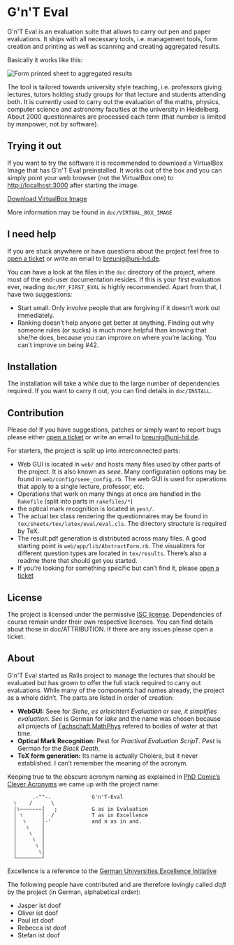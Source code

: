G'n'T Eval
==========

G'n'T Eval is an evaluation suite that allows to carry out pen and paper
evaluations. It ships with all necessary tools, i.e. management tools, form
creation and printing as well as scanning and creating aggregated results.

Basically it works like this:

![Form printed sheet to aggregated results](http://b.uni-hd.de/gnt-eval/transform.png)

The tool is tailored towards university style teaching, i.e. professors giving
lectures, tutors holding study groups for that lecture and students attending
both. It is currently used to carry out the evaluation of the maths, physics,
computer science and astronomy faculties at the university in Heidelberg. About
2000 questionnaires are processed each term (that number is limited by manpower,
not by software).


Trying it out
-------------

If you want to try the software it is recommended to download a VirtualBox Image
that has G'n'T Eval preinstalled. It works out of the box and you can simply point
your web browser (not the VirtualBox one) to <http://localhost:3000> after
starting the image.

[Download VirtualBox Image](http://b.uni-hd.de/gnt-eval/virtualboximg.html)

More information may be found in `doc/VIRTUAL_BOX_IMAGE`


I need help
-----------

If you are stuck anywhere or have questions about the project feel free to [open a
ticket](https://github.com/breunigs/gnt-eval/issues/new) or write an email to
<breunig@uni-hd.de>.

You can have a look at the files in the `doc` directory of the project, where most
of the end-user documentation resides. If this is your first evaluation ever,
reading `doc/MY_FIRST_EVAL` is highly recommended. Apart from that, I have two
suggestions:

- Start small. Only involve people that are forgiving if it doesn’t work out
immediately.
- Ranking doesn’t help anyone get better at anything. Finding out why
someone rules (or sucks) is much more helpful than knowing that she/he does,
because you can improve on where you’re lacking. You can’t improve on being #42.


Installation
------------

The installation will take a while due to the large number of dependencies
required. If you want to carry it out, you can find details in `doc/INSTALL`.


Contribution
------------

Please do! If you have suggestions, patches or simply want to report bugs please
either [open a ticket](https://github.com/breunigs/gnt-eval/issues/new) or write
an email to <breunig@uni-hd.de>.

For starters, the project is split up into interconnected parts:

- Web GUI is located in `web/` and hosts many files used by other parts of the
project. It is also known as _seee_. Many configuration options may be found in
`web/config/seee_config.rb`. The web GUI is used for operations that apply to a
single lecture, professor, etc.
- Operations that work on many things at once are handled in the `Rakefile` (split
into parts in `rakefiles/*`)
- the optical mark recognition is located in `pest/`.
- The actual tex class rendering the questionnaires may be found in
`tex/sheets/tex/latex/eval/eval.cls`. The directory structure is required by TeX.
- The result.pdf generation is distributed across many files. A good starting
point is `web/app/lib/AbstractForm.rb`. The visualizers for different question
types are located in `tex/results`. There’s also a readme there that should get
you started.
- If you’re looking for something specific but can’t find it, please
[open a ticket](https://github.com/breunigs/gnt-eval/issues/new)


License
-------

The project is licensed under the permissive [ISC
license](https://en.wikipedia.org/wiki/ISC_license). Dependencies of course remain
under their own respective licenses. You can find details about those in
doc/ATTRIBUTION. If there are any issues please open a ticket.


About
-----

G'n'T Eval started as Rails project to manage the lectures that should be
evaluated but has grown to offer the full stack required to carry out evaluations.
While many of the components had names already, the project as a whole didn’t. The
parts are listed in order of creation:

- **WebGUI:** Seee for _Siehe, es erleichtert Evaluation_ or _see, it simplifies
evaluation_. _See_ is German for _lake_ and the name was chosen because all
projects of [Fachschaft MathPhys](http://mathphys.fsk.uni-heidelberg.de/) refered
to bodies of water at that time.
- **Optical Mark Recognition:** Pest for _Practival Evaluation ScripT_. _Pest_ is
German for the _Black Death_.
- **TeX form generation:** Its name is actually Cholera, but it never established. I
can’t remember the meaning of the acronym.

Keeping true to the obscure acronym naming as explained in [PhD Comic’s Clever
Acronyms](http://www.phdcomics.com/comics.php?f=1100) we came up with the project
name:


            .-""-.             G'n'T-Eval
      ⑊    /      \
      │⑊~~~~~~~│   ;           G as in Evaluation
      │ ⑊      │  /            T as in Excellence
      │  ⑊     │-'             and n as in and.
      │   ⑊    │
      │    ⑊   │
      │     ⑊  │
      │      ⑊ │
      │       ⑊│
      └────────┘

Excellence is a reference to the [German Universities Excellence
Initiative](https://en.wikipedia.org/wiki/German_Universities_Excellence_Initiative)

The following people have contributed and are therefore lovingly called _daft_ by
the project (in German, alphabetical order):

- Jasper ist doof
- Oliver ist doof
- Paul ist doof
- Rebecca ist doof
- Stefan ist doof
